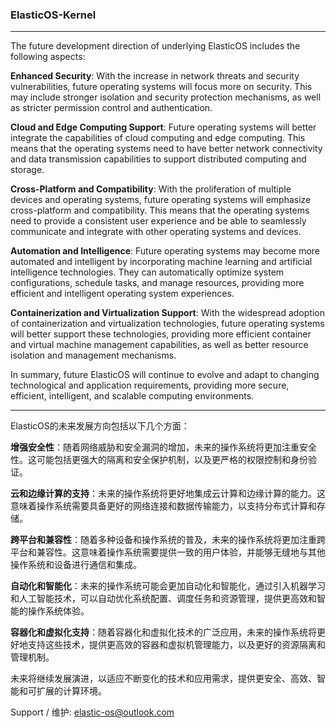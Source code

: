 ### ElasticOS-Kernel

***

The future development direction of underlying ElasticOS includes the following aspects:

**Enhanced Security**: With the increase in network threats and security vulnerabilities, future operating systems will focus more on security. This may include stronger isolation and security protection mechanisms, as well as stricter permission control and authentication.

**Cloud and Edge Computing Support**: Future operating systems will better integrate the capabilities of cloud computing and edge computing. This means that the operating systems need to have better network connectivity and data transmission capabilities to support distributed computing and storage.

**Cross-Platform and Compatibility**: With the proliferation of multiple devices and operating systems, future operating systems will emphasize cross-platform and compatibility. This means that the operating systems need to provide a consistent user experience and be able to seamlessly communicate and integrate with other operating systems and devices.

**Automation and Intelligence**: Future operating systems may become more automated and intelligent by incorporating machine learning and artificial intelligence technologies. They can automatically optimize system configurations, schedule tasks, and manage resources, providing more efficient and intelligent operating system experiences.

**Containerization and Virtualization Support**: With the widespread adoption of containerization and virtualization technologies, future operating systems will better support these technologies, providing more efficient container and virtual machine management capabilities, as well as better resource isolation and management mechanisms.

In summary, future ElasticOS will continue to evolve and adapt to changing technological and application requirements, providing more secure, efficient, intelligent, and scalable computing environments.


***

ElasticOS的未来发展方向包括以下几个方面：

**增强安全性**：随着网络威胁和安全漏洞的增加，未来的操作系统将更加注重安全性。这可能包括更强大的隔离和安全保护机制，以及更严格的权限控制和身份验证。

**云和边缘计算的支持**：未来的操作系统将更好地集成云计算和边缘计算的能力。这意味着操作系统需要具备更好的网络连接和数据传输能力，以支持分布式计算和存储。

**跨平台和兼容性**：随着多种设备和操作系统的普及，未来的操作系统将更加注重跨平台和兼容性。这意味着操作系统需要提供一致的用户体验，并能够无缝地与其他操作系统和设备进行通信和集成。

**自动化和智能化**：未来的操作系统可能会更加自动化和智能化，通过引入机器学习和人工智能技术，可以自动优化系统配置、调度任务和资源管理，提供更高效和智能的操作系统体验。

**容器化和虚拟化支持**：随着容器化和虚拟化技术的广泛应用，未来的操作系统将更好地支持这些技术，提供更高效的容器和虚拟机管理能力，以及更好的资源隔离和管理机制。

未来将继续发展演进，以适应不断变化的技术和应用需求，提供更安全、高效、智能和可扩展的计算环境。


Support / 维护: elastic-os@outlook.com

